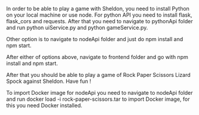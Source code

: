 In order to be able to play a game with Sheldon, you need to install Python on your local machine or use node.
For python API you need to install flask, flask_cors and requests.
After that you need to navigate to pythonApi folder and run python uiService.py and python gameService.py.

Other option is to navigate to nodeApi folder and just do npm install and npm start.

After either of options above, navigate to frontend folder and go with npm install and npm start.

After that you should be able to play a game of Rock Paper Scissors Lizard Spock against Sheldon. Have fun !

To import Docker image for nodeApi you need to navigate to nodeApi folder and run 
docker load -i rock-paper-scissors.tar to import Docker image, for this you need Docker installed.

